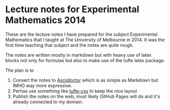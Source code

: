 # Lecture notes for Experimental Mathematics 2014

These are the lecture notes I have prepared for the subject Experimental Mathematics that I taught at The University of Melbourne in 2014. It was the first time teaching that subject and the notes are quite rough.

The notes are written mostly in markdown but with heavy use of latex blocks not only for formulas but also to make use of the tufte latex package.

The plan is to

1. Convert the notes to [Asciidoctor](http://asciidoctor.org) which is as simple as Markdown but IMHO way more expressive.
2. Perhas use something like [tufte-css](https://github.com/daveliepmann/tufte-css) to keep the nice layout
3. Publish the notes on the web, most likely GitHub Pages will do and it's already connected to my domain.

